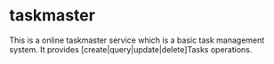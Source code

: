# taskmaster
This is a online taskmaster service which is a basic task management system. It provides [create|query|update|delete]Tasks operations.
